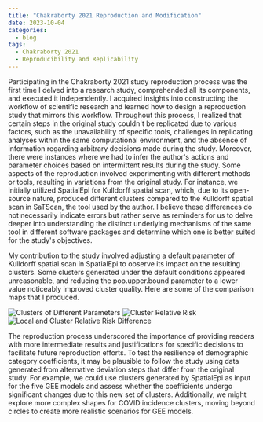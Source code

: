 ```yaml
---
title: "Chakraborty 2021 Reproduction and Modification"
date: 2023-10-04
categories:
  - blog
tags:
  - Chakraborty 2021
  - Reproducibility and Replicability
---
```


Participating in the Chakraborty 2021 study reproduction process was the first time I delved into a research study, comprehended all its components, and executed it independently. I acquired insights into constructing the workflow of scientific research and learned how to design a reproduction study that mirrors this workflow. Throughout this process, I realized that certain steps in the original study couldn't be replicated due to various factors, such as the unavailability of specific tools, challenges in replicating analyses within the same computational environment, and the absence of information regarding arbitrary decisions made during the study. Moreover, there were instances where we had to infer the author's actions and parameter choices based on intermittent results during the study. Some aspects of the reproduction involved experimenting with different methods or tools, resulting in variations from the original study. For instance, we initially utilized SpatialEpi for Kulldorff spatial scan, which, due to its open-source nature, produced different clusters compared to the Kulldorff spatial scan in SaTScan, the tool used by the author. I believe these differences do not necessarily indicate errors but rather serve as reminders for us to delve deeper into understanding the distinct underlying mechanisms of the same tool in different software packages and determine which one is better suited for the study's objectives. 

My contribution to the study involved adjusting a default parameter of Kulldorff spatial scan in SpatialEpi to observe its impact on the resulting clusters. Some clusters generated under the default conditions appeared unreasonable, and reducing the pop.upper.bound parameter to a lower value noticeably improved cluster quality. Here are some of the comparison maps that I produced. 

![Clusters of Different Parameters](/RPr-Chakraborty-2021/results/clusters.png)
![Cluster Relative Risk](/RPr-Chakraborty-2021/results/RRCluster.png)
![Local and Cluster Relative Risk Difference](/RPr-Chakraborty-2021/results/RRDiff.png)

The reproduction process underscored the importance of providing readers with more intermediate results and justifications for specific decisions to facilitate future reproduction efforts. To test the resilience of demographic category coefficients, it may be plausible to follow the study using data generated from alternative deviation steps that differ from the original study. For example, we could use clusters generated by SpatialEpi as input for the five GEE models and assess whether the coefficients undergo significant changes due to this new set of clusters. Additionally, we might explore more complex shapes for COVID incidence clusters, moving beyond circles to create more realistic scenarios for GEE models.
